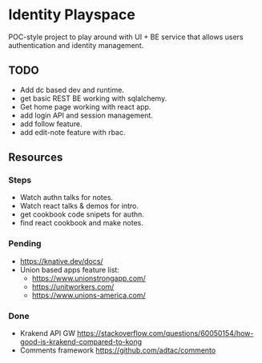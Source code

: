# Identity Playspace

POC-style project to play around with UI + BE service
that allows users authentication and identity management.

## TODO

- Add dc based dev and runtime.
- get basic REST BE working with sqlalchemy.
- Get home page working with react app.
- add login API and session management.
- add follow feature.
- add edit-note feature with rbac.

## Resources

### Steps

- Watch authn talks for notes.
- Watch react talks & demos for intro.
- get cookbook code snipets for authn.
- find react cookbook and make notes.

### Pending

- <https://knative.dev/docs/>
- Union based apps feature list:
  - <https://www.unionstrongapp.com/>
  - <https://unitworkers.com/>
  - <https://www.unions-america.com/>

### Done

- Krakend API GW <https://stackoverflow.com/questions/60050154/how-good-is-krakend-compared-to-kong>
- Comments framework <https://github.com/adtac/commento>
